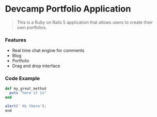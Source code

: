 # Devcamp Portfolio Application

> This is a Ruby on Rails 5 application that allows users to create their own portfolios. 

### Features

- Real time chat engine for comments
- Blog
- Portfolio
- Drag and drop interface

### Code Example

```ruby
def my_great_method
  puts "here it is"
end
```

```javascript
alert(' Hi there');
end
```
